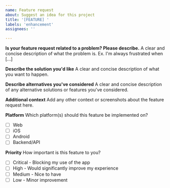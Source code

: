 ```yaml
---
name: Feature request
about: Suggest an idea for this project
title: '[FEATURE] '
labels: 'enhancement'
assignees: ''

---
```


**Is your feature request related to a problem? Please describe.**
A clear and concise description of what the problem is. Ex. I'm always frustrated when [...]

**Describe the solution you'd like**
A clear and concise description of what you want to happen.

**Describe alternatives you've considered**
A clear and concise description of any alternative solutions or features you've considered.

**Additional context**
Add any other context or screenshots about the feature request here.

**Platform**
Which platform(s) should this feature be implemented on?
- [ ] Web
- [ ] iOS
- [ ] Android
- [ ] Backend/API

**Priority**
How important is this feature to you?
- [ ] Critical - Blocking my use of the app
- [ ] High - Would significantly improve my experience
- [ ] Medium - Nice to have
- [ ] Low - Minor improvement
